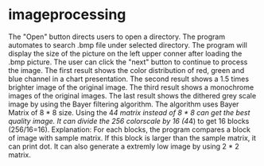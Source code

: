 # imageprocessing
The "Open" button directs users to open a directory. The program automates to search .bmp file under selected directory.
The program will display the size of the picture on the left upper conner after loading the .bmp picture.
The user can click the "next" button to continue to process the image. The first result shows the color distribution of red, green and blue channel in a chart presentation.
The second result shows a 1.5 times brighter image of the original image. The third result shows a monochrome images of the original images. The last result shows the dithered grey scale image by using the Bayer filtering algorithm. The algorithm uses Bayer Matrix of 8 * 8 size. Using the 4*4 matrix instead of 8 * 8 can get the best quality image. It can divide the 256 colorscale by 16 (4*4) to get 16 blocks (256/16=16). Explanation: For each blocks, the program compares a block of image with sample matrix. If this block is larger than the sample matrix, it can print dot. It can also generate a extremly low image by using 2 * 2 matrix.
